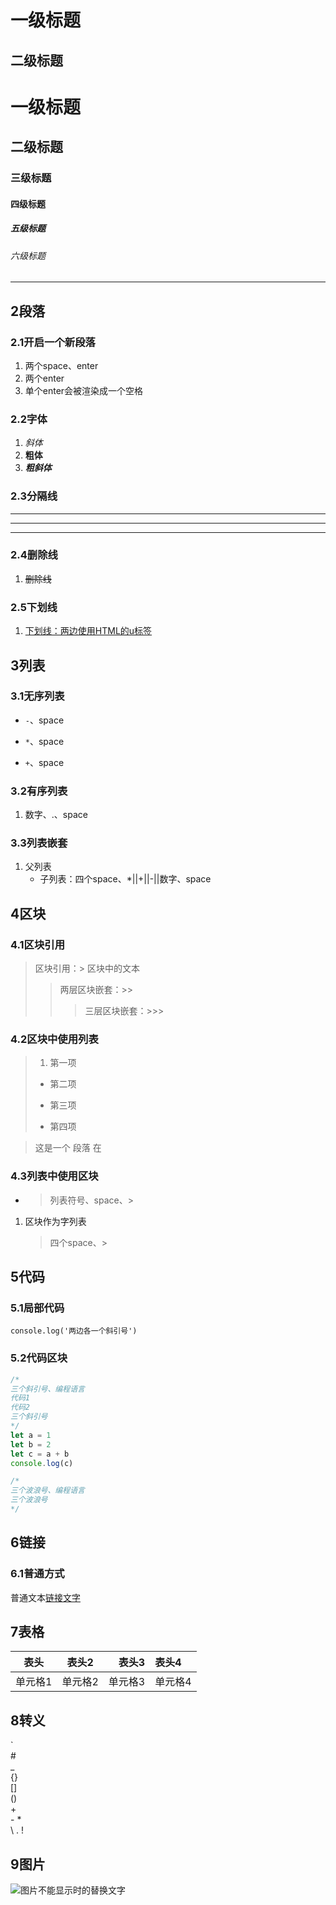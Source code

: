 一级标题
=
二级标题
-
# 一级标题
## 二级标题
### 三级标题
#### 四级标题
##### 五级标题
###### 六级标题
---
## 2段落
### 2.1开启一个新段落
1. 两个space、enter
2. 两个enter
3. 单个enter会被渲染成一个空格
### 2.2字体
1. *斜体*
2. **粗体**
3. ***粗斜体***
### 2.3分隔线
---
***
___
### 2.4删除线
1. ~~删除线~~
### 2.5下划线
1. <u>下划线：两边使用HTML的u标签</u>
## 3列表
### 3.1无序列表
- `-`、space
* `*`、space
+ `+`、space
### 3.2有序列表
1. 数字、\.、space
### 3.3列表嵌套
1. 父列表
    - 子列表：四个space、*||+||-||数字、space
## 4区块
### 4.1区块引用
>区块引用：>
区块中的文本
>>两层区块嵌套：>>
>>>三层区块嵌套：>>>
### 4.2区块中使用列表
>1. 第一项
>* 第二项
>+ 第三项
>- 第四项

>这是一个
段落
在
### 4.3列表中使用区块
* >列表符号、space、>
1. 区块作为字列表
    >四个space、>
## 5代码
### 5.1局部代码
`console.log('两边各一个斜引号')`
### 5.2代码区块
```javascript
/*
三个斜引号、编程语言
代码1
代码2
三个斜引号
*/ 
let a = 1
let b = 2
let c = a + b
console.log(c)
```
~~~java
/*
三个波浪号、编程语言
三个波浪号
*/
~~~
## 6链接
### 6.1普通方式
普通文本[链接文字](https://www.google.com)
## 7表格
|表头|表头2|表头3|表头4|
|-|:-:|-:|:-|
|单元格1|单元格2|单元格3|单元格4|
## 8转义
\`  
\#  
\_  
\{\}  
\[\]  
\(\)  
\+  
\-
\*  
\\
\.
\!  
## 9图片
![图片不能显示时的替换文字](https://gitee.com/Swz082421/adblock/raw/master/img/1643635255388.jpg)